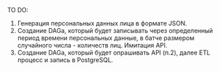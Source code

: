 TO DO:
1. Генерация персональных данных лица в формате JSON.
2. Создание DAGа, который будет записывать через определенный период времени
персональных данные, в батче размером случайного числа - количеств лиц. Имитация API.
3. Создание DAGa, который будет опрашивать API (п.2), далее ETL процесс и запись
в PostgreSQL.
